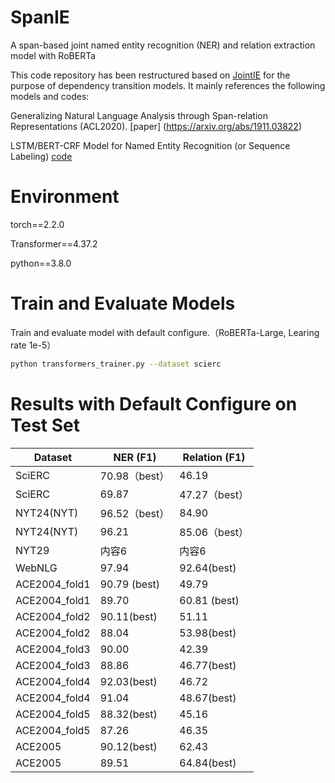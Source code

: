 # SpanIE
A span-based joint named entity recognition (NER) and relation extraction model with RoBERTa

This code repository has been restructured based on [JointIE](https://github.com/JiachengLi1995/JointIE/) for the purpose of dependency transition models. It mainly references the following models and codes:

Generalizing Natural Language Analysis through Span-relation Representations (ACL2020). [paper] (https://arxiv.org/abs/1911.03822)

LSTM/BERT-CRF Model for Named Entity Recognition (or Sequence Labeling) [code](https://github.com/allanj/pytorch_neural_crf)

# Environment
torch==2.2.0

Transformer==4.37.2

python==3.8.0

# Train and Evaluate Models

Train and evaluate model with default configure.（RoBERTa-Large, Learing rate 1e-5）


```bash
python transformers_trainer.py --dataset scierc
```

# Results with Default Configure on Test Set
| Dataset | NER (F1)	 | Relation (F1) |
|---------|---------|---------|
| SciERC   | 70.98（best）   | 46.19   |
| SciERC   | 69.87   | 47.27（best）   |
| NYT24(NYT)   | 96.52（best）   | 84.90   |
| NYT24(NYT)   | 96.21   | 85.06（best）   |
| NYT29   | 内容6   | 内容6   |
| WebNLG   | 97.94   | 92.64(best)|
| ACE2004_fold1   | 90.79 (best)  | 49.79   |
| ACE2004_fold1   | 89.70   | 60.81 (best)  |
| ACE2004_fold2   | 90.11(best)   | 51.11   |
| ACE2004_fold2   | 88.04   | 53.98(best)   |
| ACE2004_fold3   | 90.00   | 42.39   |
| ACE2004_fold3   | 88.86   | 46.77(best)   |
| ACE2004_fold4   | 92.03(best)   | 46.72   |
| ACE2004_fold4   | 91.04   | 48.67(best)   |
| ACE2004_fold5   | 88.32(best)   | 45.16   |
| ACE2004_fold5   | 87.26   | 46.35   |
| ACE2005   | 90.12(best)  | 62.43   |
| ACE2005   | 89.51  | 64.84(best)   |


